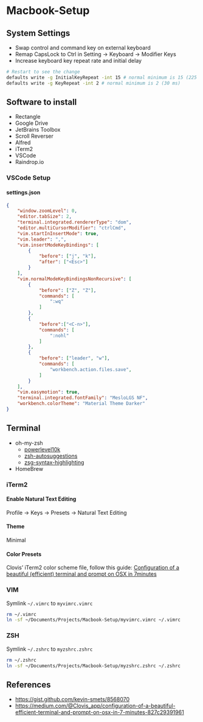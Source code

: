 # Macbook-Setup

## System Settings

* Swap control and command key on external keyboard
* Remap CapsLock to Ctrl in Setting -> Keyboard -> Modifier Keys
* Increase keyboard key repeat rate and initial delay

```bash
# Restart to see the change
defaults write -g InitialKeyRepeat -int 15 # normal minimum is 15 (225 ms)
defaults write -g KeyRepeat -int 2 # normal minimum is 2 (30 ms)
```

## Software to install

* Rectangle
* Google Drive
* JetBrains Toolbox
* Scroll Reverser
* Alfred
* iTerm2
* VSCode
* Raindrop.io

### VSCode Setup

#### settings.json

```json
{    
    "window.zoomLevel": 0,
    "editor.tabSize": 2,
    "terminal.integrated.rendererType": "dom",
    "editor.multiCursorModifier": "ctrlCmd",
    "vim.startInInsertMode": true,
    "vim.leader": ",",
    "vim.insertModeKeyBindings": [
        {
            "before": ["j", "k"],
            "after": ["<Esc>"]
        }
    ],
    "vim.normalModeKeyBindingsNonRecursive": [
        {
            "before": ["Z", "Z"],
            "commands": [
                ":wq"
            ]
        },
        {
            "before":["<C-n>"],
            "commands": [
                ":nohl"
            ]
        },
        {
            "before": ["leader", "w"],
            "commands": [
                "workbench.action.files.save",
            ]
        }
    ],
    "vim.easymotion": true,
    "terminal.integrated.fontFamily": "MesloLGS NF",
    "workbench.colorTheme": "Material Theme Darker"
}
```

## Terminal

* oh-my-zsh
  * [powerlevel10k](https://github.com/romkatv/powerlevel10k)
  * [zsh-autosuggestions](https://github.com/zsh-users/zsh-autosuggestions)
  * [zsg-syntax-highlighting](https://github.com/zsh-users/zsh-syntax-highlighting)
* HomeBrew

### iTerm2

#### Enable Natural Text Editing

Profile -> Keys -> Presets -> Natural Text Editing

#### Theme

Minimal

#### Color Presets

Clovis’ iTerm2 color scheme file, follow this guide: [Configuration of a beautiful (efficient) terminal and prompt on OSX in 7minutes](https://medium.com/@Clovis_app/configuration-of-a-beautiful-efficient-terminal-and-prompt-on-osx-in-7-minutes-827c29391961)

### VIM

Symlink `~/.vimrc` to `myvimrc.vimrc`

```bash
rm ~/.vimrc
ln -sf ~/Documents/Projects/Macbook-Setup/myvimrc.vimrc ~/.vimrc
```

### ZSH

Symlink `~/.zshrc` to `myzshrc.zshrc`

```bash
rm ~/.zshrc
ln -sf ~/Documents/Projects/Macbook-Setup/myzshrc.zshrc ~/.zshrc
```

## References

* https://gist.github.com/kevin-smets/8568070
* https://medium.com/@Clovis_app/configuration-of-a-beautiful-efficient-terminal-and-prompt-on-osx-in-7-minutes-827c29391961